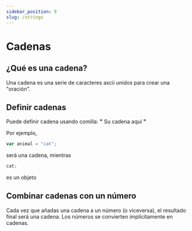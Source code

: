 ```yaml
---
sidebar_position: 9
slug: /strings
---
```


# Cadenas

## ¿Qué es una cadena?

Una cadena es una serie de caracteres ascii unidos para crear una "oración".

## Definir cadenas

Puede definir cadena usando comilla: **"** Su cadena aquí **"**

Por ejemplo,

```jsx
var animal = "cat";
```

será una cadena, mientras

```jsx
cat;
```

es un objeto

## Combinar cadenas con un número

Cada vez que añadas una cadena a un número (o viceversa), el resultado final será una cadena. Los números se convierten implícitamente en cadenas.

